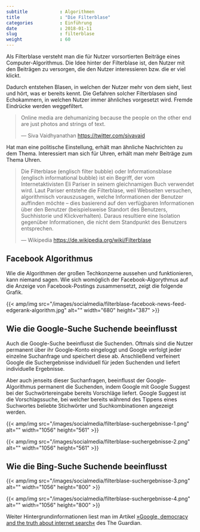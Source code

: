 ```yaml
---
subtitle            : Algorithmen
title               : "Die Filterblase"
categories          : Einführung
date                : 2018-01-11
slug                : filterblase
weight              : 60
---
```

Als Filterblase versteht man die für Nutzer vorsortierten Beiträge eines Computer-Algorithmus. Die Idee hinter der Filterblase ist, den Nutzer mit den Beiträgen zu versorgen, die den Nutzer interessieren bzw. die er viel klickt.
<!-- readmore -->

Dadurch entstehen Blasen, in welchen der Nutzer mehr von dem sieht, liest und hört, was er bereits kennt. Die Gefahren solcher Filterblasen sind Echokammern, in welchen Nutzer immer ähnliches vorgesetzt wird. Fremde Eindrücke werden weggefiltert.

> Online media are dehumanizing because the people on the other end are
> just photos and strings of text.
> 
> —  Siva Vaidhyanathan https://twitter.com/sivavaid 

Hat man eine politische Einstellung, erhält man ähnliche Nachrichten zu dem Thema. Interessiert man sich für Uhren, erhält man mehr Beiträge zum Thema Uhren.

> Die Filterblase (englisch filter bubble) oder Informationsblase
> (englisch informational bubble) ist ein Begriff, der vom
> Internetaktivisten Eli Pariser in seinem gleichnamigen Buch verwendet
> wird. Laut Pariser entstehe die Filterblase, weil Webseiten versuchen,
> algorithmisch vorauszusagen, welche Informationen der Benutzer
> auffinden möchte – dies basierend auf den verfügbaren Informationen
> über den Benutzer (beispielsweise Standort des Benutzers,
> Suchhistorie und Klickverhalten). Daraus resultiere eine Isolation
> gegenüber Informationen, die nicht dem Standpunkt des Benutzers
> entsprechen.
> 
> —  Wikipedia https://de.wikipedia.org/wiki/Filterblase 

## Facebook Algorithmus

Wie die Algorithmen der großen Techkonzerne aussehen und funktionieren,
kann niemand sagen. Wie sich womöglich der Facebook-Algorythmus auf die
Anzeige von Facebook-Postings zusammensetzt, zeigt die folgende
Grafik.

{{< amp/img src="/images/socialmedia/filterblase-facebook-news-feed-edgerank-algorithm.jpg" alt="" width="680" height="387" >}}

## Wie die Google-Suche Suchende beeinflusst

Auch die Google-Suche beeinflusst die Suchenden. Oftmals sind die Nutzer
permanent über ihr Google-Konto eingeloggt und Google verfolgt jeder
einzelne Suchanfrage und speichert diese ab. Anschließend verfeinert
Google die Suchergebnisse individuell für jeden Suchenden und liefert
individuelle Ergebnisse.

Aber auch jenseits dieser Suchanfragen, beeinflusst der
Google-Algorithmus permanent die Suchenden, indem Google mit Google
Suggest bei der Suchwörtereingabe bereits Vorschläge liefert. Google
Suggest ist die Vorschlagssuche, bei welcher bereits während des Tippens
eines Suchwortes beliebte Stichwörter und Suchkombinationen angezeigt
werden.

{{< amp/img src="/images/socialmedia/filterblase-suchergebnisse-1.png" alt="" width="1056" height="561" >}}

{{< amp/img src="/images/socialmedia/filterblase-suchergebnisse-2.png" alt="" width="1056" height="561" >}}

## Wie die Bing-Suche Suchende beeinflusst

{{< amp/img src="/images/socialmedia/filterblase-suchergebnisse-3.png" alt="" width="1056" height="800" >}}

{{< amp/img src="/images/socialmedia/filterblase-suchergebnisse-4.png" alt="" width="1056" height="800" >}}

Weiter Hintergrundinformationen liest man im Artikel [»Google, democracy and the truth about internet search«](https://www.theguardian.com/technology/2016/dec/04/google-democracy-truth-internet-search-facebook) des The Guardian.